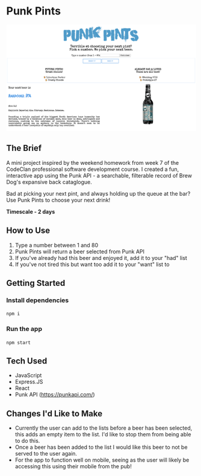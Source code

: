 # Punk Pints

![Punk Pints app showing a selected beer, the had list & the want list](src/images/punk-pints.png)

## The Brief

A mini project inspired by the weekend homework from week 7 of the CodeClan professional software development course. I created a fun, interactive app using the Punk API - a searchable, filterable record of Brew Dog's expansive back cataglogue.

Bad at picking your next pint, and always holding up the queue at the bar? Use Punk Pints to choose your next drink!

**Timescale - 2 days**

## How to Use
1. Type a number between 1 and 80
2. Punk Pints will return a beer selected from Punk API
3. If you've already had this beer and enjoyed it, add it to your "had" list
4. If you've not tired this but want too add it to your "want" list to

## Getting Started

### Install dependencies 
`npm i` 

### Run the app 
`npm start`

## Tech Used
- JavaScript
- Express.JS
- React
- Punk API (https://punkapi.com/)

## Changes I'd Like to Make
- Currently the user can add to the lists before a beer has been selected, this adds an empty item to the list. I'd like to stop them from being able to do this.
- Once a beer has been added to the list I would like this beer to not be served to the user again.
- For the app to function well on mobile, seeing as the user will likely be accessing this using their mobile from the pub!
